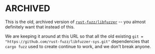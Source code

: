 # ARCHIVED

This is the old, archived version of
[`rust-fuzz/libfuzzer`](https://github.com/rust-fuzz/libfuzzer) -- you almost
definitely want that instead of this.

We are keeping it around at this URL so that all the old existing `git =
"https://github.com/rust-fuzz/libfuzzer-sys.git"` dependencies that `cargo fuzz`
used to create continue to work, and we don't break anyone.
